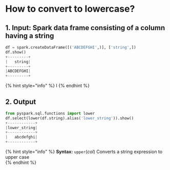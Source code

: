 # How to convert to lowercase?

## 1.  Input:  Spark data frame consisting of a column having a string

```python
df = spark.createDataFrame([('ABCDEFGHI',)], ['string',])
df.show()
+---------+
|   string|
+---------+
|ABCDEFGHI|
+---------+
```

{% hint style="info" %}
I
{% endhint %}

## 2.  Output

```python
from pyspark.sql.functions import lower
df.select(lower(df.string).alias('lower_string')).show()
+------------+
|lower_string|
+------------+
|   abcdefghi|
+------------+
```

{% hint style="info" %}
**Syntax:**   `upper`\(_col_\)                                                                                                                                 Converts a string expression to upper case                                                                                                       
{% endhint %}

## 

